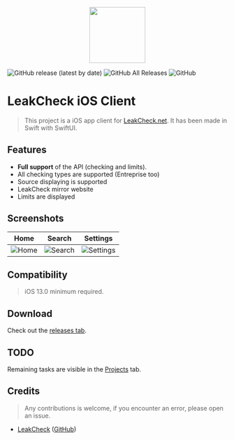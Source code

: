 <p align="center">
    <img src="https://i.imgur.com/Rl77uDz.png" width="128" />
</p>

![GitHub release (latest by date)](https://img.shields.io/github/v/release/vlourme/leakcheck-ios)
![GitHub All Releases](https://img.shields.io/github/downloads/vlourme/leakcheck-ios/total)
![GitHub](https://img.shields.io/github/license/vlourme/leakcheck-ios)

# LeakCheck iOS Client
> This project is a iOS app client for [LeakCheck.net](https://leakcheck.net). It has been made in Swift with SwiftUI.

## Features
- **Full support** of the API (checking and limits).
- All checking types are supported (Entreprise too)
- Source displaying is supported
- LeakCheck mirror website
- Limits are displayed

## Screenshots
| Home | Search | Settings |
|:----:|:------:|:--------:|
| ![Home](https://i.imgur.com/gyOAibt.png) | ![Search](https://i.imgur.com/ywvNq2K.png) | ![Settings](https://i.imgur.com/mN2rjHn.png) |

## Compatibility
> iOS 13.0 minimum required.

## Download
Check out the [releases tab](https://github.com/vlourme/leakcheck-ios/releases).

## TODO
Remaining tasks are visible in the [Projects](https://github.com/vlourme/leakcheck-ios/projects) tab.

## Credits
> Any contributions is welcome, if you encounter an error, please open an issue.

- [LeakCheck](https://leakcheck.net) ([GitHub](https://github.com/leakcheck))
